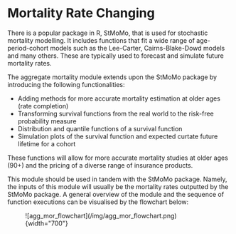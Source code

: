 # Mortality Rate Changing

There is a popular package in R, StMoMo, that is used for stochastic mortality modelling. It 
includes functions that fit a wide range of age-period-cohort models such as the Lee-Carter, 
Cairns-Blake-Dowd models and many others. These are typically used to forecast and simulate
future mortality rates.

The aggregate mortality module extends upon the StMoMo package by introducing the following
functionalities:

* Adding methods for more accurate mortality estimation at older ages (rate completion)
* Transforming survival functions from the real world to the risk-free probability measure
* Distribution and quantile functions of a survival function
* Simulation plots of the survival function and expected curtate future lifetime for a cohort

These functions will allow for more accurate mortality studies at older ages (90+)
and the pricing of a diverse range of insurance products.

This module should be used in tandem with the StMoMo package. Namely, the inputs of this module 
will usually be the mortality rates outputted by the StMoMo package. A general overview of the 
module and the sequence of function executions can be visualised by the flowchart below:

<figure markdown>
  ![agg_mor_flowchart](/img/agg_mor_flowchart.png){width="700"}
</figure>

